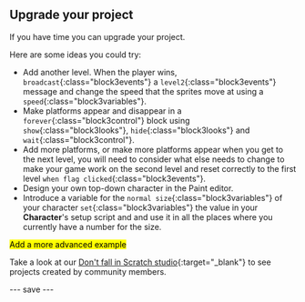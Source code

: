 ## Upgrade your project

If you have time you can upgrade your project. 

Here are some ideas you could try:
- Add another level. When the player wins, `broadcast`{:class="block3events"} a `level2`{:class="block3events"} message and change the speed that the sprites move at using a `speed`{:class="block3variables"}.
- Make platforms appear and disappear in a `forever`{:class="block3control"} block using `show`{:class="block3looks"}, `hide`{:class="block3looks"} and `wait`{:class="block3control"}.
- Add more platforms, or make more platforms appear when you get to the next level, you will need to consider what else needs to change to make your game work on the second level and reset correctly to the first level `when flag clicked`{:class="block3events"}.
- Design your own top-down character in the Paint editor.
- Introduce a variable for the `normal size`{:class="block3variables"} of your character `set`{:class="block3variables"} the value in your **Character**'s setup script and and use it in all the places where you currently have a number for the size.

<mark> Add a more advanced example </mark>

Take a look at our [Don't fall in Scratch studio](https://scratch.mit.edu/studios/29601182){:target="_blank"} to see projects created by community members.

--- save ---